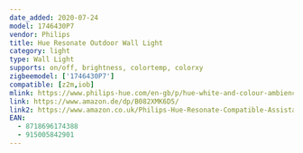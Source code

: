 ```yaml
---
date_added: 2020-07-24
model: 1746430P7
vendor: Philips
title: Hue Resonate Outdoor Wall Light
category: light
type: Wall Light
supports: on/off, brightness, colortemp, colorxy
zigbeemodel: ['1746430P7']
compatible: [z2m,iob]
mlink: https://www.philips-hue.com/en-gb/p/hue-white-and-colour-ambience-resonate-outdoor-wall-light/1746430P7
link: https://www.amazon.de/dp/B082XMK6D5/
link2: https://www.amazon.co.uk/Philips-Hue-Resonate-Compatible-Assistant/dp/B082XMK6D5/
EAN: 
  - 8718696174388
  - 915005842901
---
```

